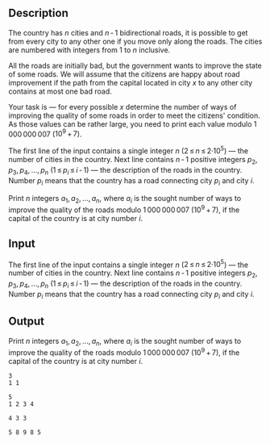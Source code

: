 ## Description

<div><p>The country has <span class="tex-span"><i>n</i></span> cities and <span class="tex-span"><i>n</i> - 1</span> bidirectional roads, it is possible to get from every city to any other one if you move only along the roads. The cities are numbered with integers from <span class="tex-span">1</span> to <span class="tex-span"><i>n</i></span> inclusive.</p><p>All the roads are initially bad, but the government wants to improve the state of some roads. We will assume that the citizens are happy about road improvement if the path from the capital located in city <span class="tex-span"><i>x</i></span> to any other city contains at most one bad road.</p><p>Your task is — for every possible <span class="tex-span"><i>x</i></span> determine the number of ways of improving the quality of some roads in order to meet the citizens' condition. As those values can be rather large, you need to print each value modulo <span class="tex-span">1 000 000 007</span> (<span class="tex-span">10<sup class="upper-index">9</sup> + 7</span>).</p></div><div class="input-specification"><p>The first line of the input contains a single integer <span class="tex-span"><i>n</i></span> (<span class="tex-span">2 ≤ <i>n</i> ≤ 2·10<sup class="upper-index">5</sup></span>) — the number of cities in the country. Next line contains <span class="tex-span"><i>n</i> - 1</span> positive integers <span class="tex-span"><i>p</i><sub class="lower-index">2</sub>, <i>p</i><sub class="lower-index">3</sub>, <i>p</i><sub class="lower-index">4</sub>, ..., <i>p</i><sub class="lower-index"><i>n</i></sub></span> (<span class="tex-span">1 ≤ <i>p</i><sub class="lower-index"><i>i</i></sub> ≤ <i>i</i> - 1</span>) — the description of the roads in the country. Number <span class="tex-span"><i>p</i><sub class="lower-index"><i>i</i></sub></span> means that the country has a road connecting city <span class="tex-span"><i>p</i><sub class="lower-index"><i>i</i></sub></span> and city <span class="tex-span"><i>i</i></span>. </p></div><div class="output-specification"><p>Print <span class="tex-span"><i>n</i></span> integers <span class="tex-span"><i>a</i><sub class="lower-index">1</sub>, <i>a</i><sub class="lower-index">2</sub>, ..., <i>a</i><sub class="lower-index"><i>n</i></sub></span>, where <span class="tex-span"><i>a</i><sub class="lower-index"><i>i</i></sub></span> is the sought number of ways to improve the quality of the roads modulo <span class="tex-span">1 000 000 007</span> (<span class="tex-span">10<sup class="upper-index">9</sup> + 7</span>), if the capital of the country is at city number <span class="tex-span"><i>i</i></span>.</p></div>

## Input

<p>The first line of the input contains a single integer <span class="tex-span"><i>n</i></span> (<span class="tex-span">2 ≤ <i>n</i> ≤ 2·10<sup class="upper-index">5</sup></span>) — the number of cities in the country. Next line contains <span class="tex-span"><i>n</i> - 1</span> positive integers <span class="tex-span"><i>p</i><sub class="lower-index">2</sub>, <i>p</i><sub class="lower-index">3</sub>, <i>p</i><sub class="lower-index">4</sub>, ..., <i>p</i><sub class="lower-index"><i>n</i></sub></span> (<span class="tex-span">1 ≤ <i>p</i><sub class="lower-index"><i>i</i></sub> ≤ <i>i</i> - 1</span>) — the description of the roads in the country. Number <span class="tex-span"><i>p</i><sub class="lower-index"><i>i</i></sub></span> means that the country has a road connecting city <span class="tex-span"><i>p</i><sub class="lower-index"><i>i</i></sub></span> and city <span class="tex-span"><i>i</i></span>. </p>

## Output

<p>Print <span class="tex-span"><i>n</i></span> integers <span class="tex-span"><i>a</i><sub class="lower-index">1</sub>, <i>a</i><sub class="lower-index">2</sub>, ..., <i>a</i><sub class="lower-index"><i>n</i></sub></span>, where <span class="tex-span"><i>a</i><sub class="lower-index"><i>i</i></sub></span> is the sought number of ways to improve the quality of the roads modulo <span class="tex-span">1 000 000 007</span> (<span class="tex-span">10<sup class="upper-index">9</sup> + 7</span>), if the capital of the country is at city number <span class="tex-span"><i>i</i></span>.</p>





```input1
3
1 1

```




```input2
5
1 2 3 4

```




```output1
4 3 3
```




```output2
5 8 9 8 5
```


